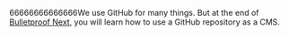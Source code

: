 66666666666666We use GitHub for many things. But at the end of [Bulletproof Next](https://getstarted.sh/bulletproof-next), you will learn how to use a GitHub repository as a CMS.
